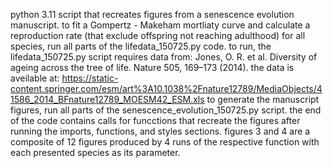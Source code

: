 python 3.11 script that recreates figures from a senescence evolution manuscript. 
to fit a Gompertz - Makeham mortliaty curve and calculate a reproduction rate (that exclude offspring not reaching adulthood) for all species, run all parts of the lifedata_150725.py code.
to run, the lifedata_150725.py script requires data from: Jones, O. R. et al. Diversity of ageing across the tree of life. Nature 505, 169–173 (2014). 
the data is aveilable at: https://static-content.springer.com/esm/art%3A10.1038%2Fnature12789/MediaObjects/41586_2014_BFnature12789_MOESM42_ESM.xls
to generate the manuscript figures, run all parts of the senescence_evolution_150725.py script.
the end of the code contains calls for funcctions that recreate the figures after running the imports, functions, and styles sections.
figures 3 and 4 are a composite of 12 figures produced by 4 runs of the respective function with each presented species as its parameter.   
